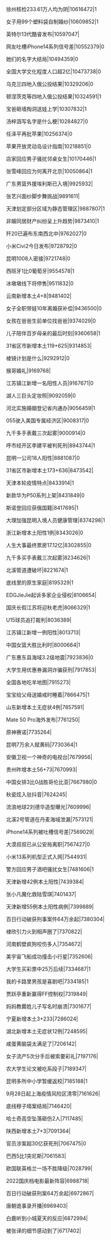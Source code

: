 徐州核检233.61万人均为阴|10616472|1

女子用99个塑料袋自制婚纱|10609852|1

英特尔13代酷睿发布|10597047|

网友吐槽iPhone14系列信号差|10552379|0

她们的名字大结局|10494359|0

全国大学文化程度人口超2亿|10473738|0

乌克兰四地入俄公投结果|10329206|0

顿涅茨克等四地入俄公投结果|10324591|1

宝爸砸墙掏洞送娃上学|10307832|1

汤梓涵写名字是什么梗|10284827|0

任泽平再批苹果|10256374|0

苹果开放灵动岛设计指南|10218851|0

店家回应男子骚扰邻桌女生|10170446|1

张雪峰回应为何离开北京|10050864|1

广东男篮外援埃利斯已入境|9925932|

张艺兴面纱脚步舞挑战|9891611|

天津划定部分区域为静态管理区|9887807|1

非婚同居财产纠纷呈上升趋势|9873410|1

歼20已遍布东南西北中|9762027|0

小米Civi2今日发布|9728792|0

昆明1008人密接|9721748|0

西班牙1比0葡萄牙|9554578|1

冰墩墩线下将停售|9511832|0

云南新增本土4+8|9481402|

女子全职带娃10年离婚获补偿|9436500|0

女孩在爸爸生前单位找爸爸|9374029|0

儿子陪伴百岁母亲的最后时刻|9360658|1

31省区市新增本土119+625|9314853|

棱镜计划是什么|9292912|0

猴哥婚礼|9169768|

江苏镇江新增一名阳性人员|9167671|0

湖人三巨头定妆照|9092059|0

河北实施婚姻登记省内通办|9056459|1

055驶入美国专属经济区|9008317|0

九千多手表戴三次起雾|9000914|0

呼市经开区李建平被判死刑|8943744|1

昆明一公司18人阳性|8881087|0

31省区市新增本土173+636|8473542|

天津本轮疫情特点|8433914|1

新款华为P50系列上架|8431849|0

斯诺登回应获俄国籍|8417695|1

大理加强昆明入境人员健康管理|8374298|1

浙江新增本土阳性1例|8343026|0

人生大事最终票房17.12亿|8302855|0

九千多买手表戴三次起雾|8234626|1

北溪管道遭破坏|8221674|1

底线里的原生家庭|8195329|1

EDGJieJie起诉多家企业侵权|8106654|

国庆长假江苏将迎秋老虎|8066329|1

U15球员追打裁判|8036389|

江苏镇江新增一例阳性|8013713|

中国女篮大胜比利时|8000664|1

广东惠东县海域3.2级地震|7923836|0

大学生用优惠券漏洞诈骗获刑|7917853|

全国各地吃羊地图|7915273|

宝宝给父母送婚戒时睡着|7866475|1

山东新增本土无症状4例|7857591|

Mate 50 Pro海外发布|7761250|

原神赛诺|7735264|

昆明7万余人赋黄码|7730364|1

安徽卫视一个神奇的电视台|7679956|

贵州昨增本土56+73|7670993|

中国女排3比0战胜哥伦比亚|7667980|0

秋瓷炫入驻抖音|7624245|

流浪地球2刘德华造型曝光|7609996|

北溪2号管道在丹麦海域泄漏|7573121|

iPhone14系列被吐槽信号差|7569029|

大漠叔叔已从公安局离职|7567427|0

小米13系列机型正式入网|7544931|

警方回应男子酒吧骚扰女生|7481606|1

天津新增42例本土阳性|7439384|

张小凡魔化救陆雪琪|7401437|

天津新增55例本土阳性病例|7399889|

百日行动破获刑事案件64万余起|7380304|

棣欣引力火到相声圈了|7370822|

河南鹤壁疯狗咬伤多人|7354672|

美宇宙飞船成功撞击小行星|7352606|

大学生买彩票中25万后续|7334687|1

我的卡路里男孩是喜剧吧|7334185|1

贾跃亭重新赢得FF控制权|7319849|

妈妈教爨姓儿子写名时崩溃|7301677|

宁夏新增本土3+233|7286024|

湖北新增本土无症状12例|7248595|

咸蛋黄脑袋太满足了|7206142|

女子流产5次分手后被索要彩礼|7197176|

农大学生论文被吃系段子|7189347|

昆明多所中小学暂缓返校|7185188|1

9月28日起上海疫情风险区清零|7161626|

底线穆子晴案结局|7146420|

哈士奇高空坠落砸伤2人|7117485|

陕西新增本土7+3|7091364|

官员涉案超30亿获死刑|7067475|0

巴西5比1突尼斯|7061583|

欧国联英格兰一场不胜降级|7028799|

2022国庆档电影最新阵容|6988718|

百日行动破获刑案64万余起|6972867|

唐朝诡事录开播|6969403|

白鹿听到小城夏天的反应|6872994|

被张译的细节感动到了|6717402|

